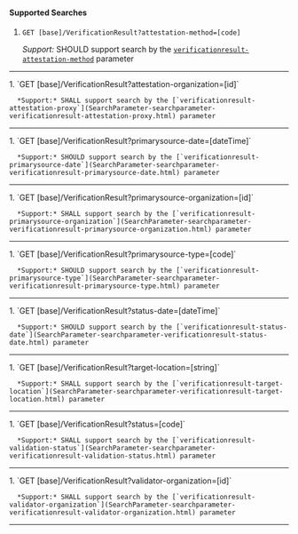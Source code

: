 #### Supported Searches

1. `GET [base]/VerificationResult?attestation-method=[code]`

      *Support:* SHOULD support search by the [`verificationresult-attestation-method`](SearchParameter-searchparameter-verificationresult-attestation-method.html) parameter
<hr />
1. `GET [base]/VerificationResult?attestation-organization=[id]`

      *Support:* SHALL support search by the [`verificationresult-attestation-proxy`](SearchParameter-searchparameter-verificationresult-attestation-proxy.html) parameter
<hr />
1. `GET [base]/VerificationResult?primarysource-date=[dateTime]`

      *Support:* SHOULD support search by the [`verificationresult-primarysource-date`](SearchParameter-searchparameter-verificationresult-primarysource-date.html) parameter
<hr />
1. `GET [base]/VerificationResult?primarysource-organization=[id]`

      *Support:* SHALL support search by the [`verificationresult-primarysource-organization`](SearchParameter-searchparameter-verificationresult-primarysource-organization.html) parameter
<hr />
1. `GET [base]/VerificationResult?primarysource-type=[code]`

      *Support:* SHOULD support search by the [`verificationresult-primarysource-type`](SearchParameter-searchparameter-verificationresult-primarysource-type.html) parameter
<hr />
1. `GET [base]/VerificationResult?status-date=[dateTime]`

      *Support:* SHOULD support search by the [`verificationresult-status-date`](SearchParameter-searchparameter-verificationresult-status-date.html) parameter
<hr />
1. `GET [base]/VerificationResult?target-location=[string]`

      *Support:* SHALL support search by the [`verificationresult-target-location`](SearchParameter-searchparameter-verificationresult-target-location.html) parameter
<hr />
1. `GET [base]/VerificationResult?status=[code]`

      *Support:* SHALL support search by the [`verificationresult-validation-status`](SearchParameter-searchparameter-verificationresult-validation-status.html) parameter
<hr />
1. `GET [base]/VerificationResult?validator-organization=[id]`

      *Support:* SHALL support search by the [`verificationresult-validator-organization`](SearchParameter-searchparameter-verificationresult-validator-organization.html) parameter
<hr />